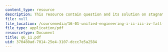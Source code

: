 ```yaml
---
content_type: resource
description: This resource contain question and its solution on stagnation quantities.
file: null
file_location: /coursemedia/16-01-unified-engineering-i-ii-iii-iv-fall-2005-spring-2006/370480ad701425e43107dccc7e5a2584_q6_11.pdf
file_type: application/pdf
resourcetype: Document
title: q6_11.pdf
uid: 370480ad-7014-25e4-3107-dccc7e5a2584
---
```

